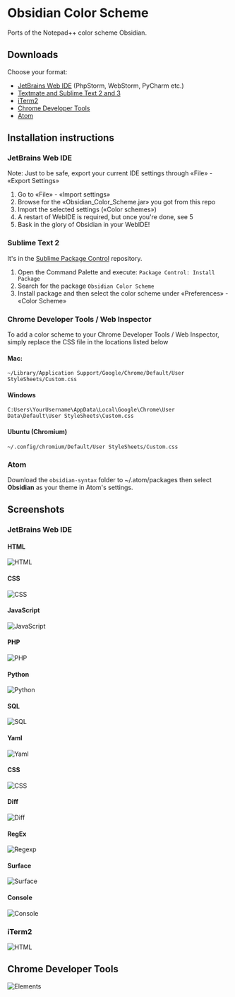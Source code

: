 # Obsidian Color Scheme

Ports of the Notepad++ color scheme Obsidian.

## Downloads

Choose your format:

- [JetBrains Web IDE](https://github.com/mekwall/obsidian-color-scheme/raw/master/webide/Obsidian_Color_Scheme.jar) (PhpStorm, WebStorm, PyCharm etc.)
- [Textmate and Sublime Text 2 and 3](https://github.com/mekwall/obsidian-color-scheme/raw/master/textmate/Obsidian.tmTheme)
- [iTerm2](https://github.com/mekwall/obsidian-color-scheme/raw/master/iterm2/obsidian.itermcolors)
- [Chrome Developer Tools](https://github.com/mekwall/obsidian-color-scheme/raw/master/chromedevtools/Custom.css)
- [Atom](https://github.com/mekwall/obsidian-color-scheme/tree/master/atom)

## Installation instructions

### JetBrains Web IDE

Note: Just to be safe, export your current IDE settings through «File» - «Export Settings»

1. Go to «File» - «Import settings»
2. Browse for the «Obsidian_Color_Scheme.jar» you got from this repo
3. Import the selected settings («Color schemes»)
4. A restart of WebIDE is required, but once you're done, see 5
5. Bask in the glory of Obsidian in your WebIDE!

### Sublime Text 2

It's in the [Sublime Package Control](http://wbond.net/sublime_packages/package_control) repository.

1. Open the Command Palette and execute: `Package Control: Install Package`
2. Search for the package `Obsidian Color Scheme`
3. Install package and then select the color scheme under «Preferences» - «Color Scheme»

### Chrome Developer Tools / Web Inspector

To add a color scheme to your Chrome Developer Tools / Web Inspector, simply replace the CSS file in the locations listed below

#### Mac:
`~/Library/Application Support/Google/Chrome/Default/User StyleSheets/Custom.css`

#### Windows
`C:Users\YourUsername\AppData\Local\Google\Chrome\User Data\Default\User StyleSheets\Custom.css`

#### Ubuntu (Chromium)
`~/.config/chromium/Default/User StyleSheets/Custom.css`

### Atom
Download the `obsidian-syntax` folder to ~/.atom/packages then select **Obsidian** as your theme in Atom's settings.

## Screenshots

### JetBrains Web IDE
#### HTML
![HTML](https://github.com/mekwall/obsidian-color-scheme/raw/master/webide/screenshots/html.png "HTML")
#### CSS
![CSS](https://github.com/mekwall/obsidian-color-scheme/raw/master/webide/screenshots/css.png "CSS")
#### JavaScript
![JavaScript](https://github.com/mekwall/obsidian-color-scheme/raw/master/webide/screenshots/javascript.png "JavaScript")
#### PHP
![PHP](https://github.com/mekwall/obsidian-color-scheme/raw/master/webide/screenshots/php.png "PHP")
#### Python
![Python](https://github.com/mekwall/obsidian-color-scheme/raw/master/webide/screenshots/python.png "Python")
#### SQL
![SQL](https://github.com/mekwall/obsidian-color-scheme/raw/master/webide/screenshots/sql.png "SQL")
#### Yaml
![Yaml](https://github.com/mekwall/obsidian-color-scheme/raw/master/webide/screenshots/yaml.png "Yaml")
#### CSS
![CSS](https://github.com/mekwall/obsidian-color-scheme/raw/master/webide/screenshots/css.png "CSS")
#### Diff
![Diff](https://github.com/mekwall/obsidian-color-scheme/raw/master/webide/screenshots/diff.png "Diff")
#### RegEx
![Regexp](https://github.com/mekwall/obsidian-color-scheme/raw/master/webide/screenshots/regexp.png "Regexp")
#### Surface
![Surface](https://github.com/mekwall/obsidian-color-scheme/raw/master/webide/screenshots/surface.png "Surface")
#### Console
![Console](https://github.com/mekwall/obsidian-color-scheme/raw/master/webide/screenshots/console.png "Console")
### iTerm2
![HTML](https://github.com/mekwall/obsidian-color-scheme/raw/master/iterm2/screenshots/iterm.png "iTerm2")
## Chrome Developer Tools
![Elements](https://github.com/mekwall/obsidian-color-scheme/raw/master/chromedevtools/screenshots/elements.png "Elements")
